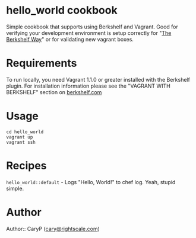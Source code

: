 # hello_world cookbook

Simple cookbook that supports using Berkshelf and Vagrant.  Good for verifying
your development environment is setup correctly for "[The Berkshelf Way](http://alluvium.com/blog/2013/05/03/the-application-cookbook-pattern-berkshelf-and-team-chef-workflow/)" or for validating new vagrant
boxes.

# Requirements

To run locally, you need Vagrant 1.1.0 or greater installed with the Berkshelf plugin.  For installation information please see the "VAGRANT WITH BERKSHELF" section on [berkshelf.com](http://berkshelf.com/)

# Usage

    cd hello_world
    vagrant up
    vagrant ssh

# Recipes

`hello_world::default` - Logs "Hello, World!" to chef log. Yeah, stupid simple.

# Author

Author:: CaryP (<cary@rightscale.com>)
